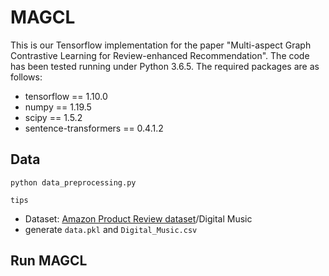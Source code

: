 # MAGCL
This is our Tensorflow implementation for the paper "Multi-aspect Graph Contrastive Learning for Review-enhanced Recommendation".
The code has been tested running under Python 3.6.5. The required packages are as follows:
* tensorflow == 1.10.0
* numpy == 1.19.5
* scipy == 1.5.2
* sentence-transformers == 0.4.1.2

Data
-----------------
`python data_preprocessing.py ` 

    tips 
  * Dataset: [Amazon Product Review dataset](http://jmcauley.ucsd.edu/data/amazon/links.html)/Digital Music
  * generate `data.pkl` and `Digital_Music.csv`



Run MAGCL
-----------------
